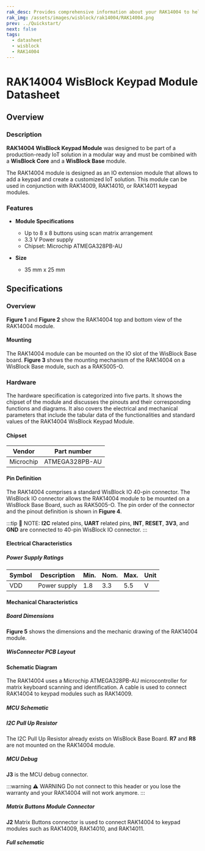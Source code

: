 ```yaml
---
rak_desc: Provides comprehensive information about your RAK14004 to help you use it. This information includes technical specifications, characteristics, and requirements, and it also discusses the device components.
rak_img: /assets/images/wisblock/rak14004/RAK14004.png
prev: ../Quickstart/
next: false
tags:
  - datasheet
  - wisblock
  - RAK14004
---
```


# RAK14004 WisBlock Keypad Module Datasheet

## Overview

### Description

**RAK14004 WisBlock Keypad Module** was designed to be part of a production-ready IoT solution in a modular way and must be combined with a **WisBlock Core** and a **WisBlock Base** module.

The RAK14004 module is designed as an IO extension module that allows to add a keypad and create a customized IoT solution. This module can be used in conjunction with RAK14009, RAK14010, or RAK14011 keypad modules.

### Features

* **Module Specifications**

  * Up to 8 x 8 buttons using scan matrix arrangement
  * 3.3&nbsp;V Power supply
  * Chipset: Microchip ATMEGA328PB-AU

* **Size**
    * 35&nbsp;mm x 25&nbsp;mm

## Specifications

### Overview

**Figure 1** and **Figure 2** show the RAK14004 top and bottom view of the RAK14004 module.

<rk-img
  src="/assets/images/wisblock/rak14004/datasheet/RAK14004_Top-View.svg"
  width="30%"
  caption="RAK14004 top view"
/>

<rk-img
  src="/assets/images/wisblock/rak14004/datasheet/RAK14004_Bottom-View.svg"
  width="30%"
  caption="RAK14004 bottom view"
/>

#### Mounting

The RAK14004 module can be mounted on the IO slot of the WisBlock Base board. **Figure 3** shows the mounting mechanism of the RAK14004 on a WisBlock Base module, such as a RAK5005-O.

<rk-img
  src="/assets/images/wisblock/rak14004/datasheet/image-20210225140319101.png"
  width="60%"
  caption="RAK14004 mounting mechanism on a WisBlock Base module"
/>
### Hardware

The hardware specification is categorized into five parts. It shows the chipset of the module and discusses the pinouts and their corresponding functions and diagrams. It also covers the electrical and mechanical parameters that include the tabular data of the functionalities and standard values of the RAK14004 WisBlock Keypad Module.

#### Chipset

| Vendor    | Part number    |
| --------- | -------------- |
| Microchip | ATMEGA328PB-AU |


#### Pin Definition

The RAK14004 comprises a standard WisBlock IO 40-pin connector. The WisBlock IO connector allows the RAK14004 module to be mounted on a WisBlock Base Board, such as RAK5005-O. The pin order of the connector and the pinout definition is shown in **Figure 4**.


:::tip 📝 NOTE:
 **I2C** related pins, **UART** related pins, **INT**, **RESET**, **3V3**, and **GND** are connected to 40-pin WisBlock IO connector.
:::

<rk-img
  src="/assets/images/wisblock/rak14004/datasheet/RAK14004_Pinouts.svg"
  width="60%"
  caption="RAK14004 Pin Definition"
/>





#### Electrical Characteristics


##### Power Supply Ratings

| Symbol | Description  | Min. | Nom. | Max. | Unit |
| ------ | ------------ | ---- | ---- | ---- | ---- |
| VDD    | Power supply | 1.8  | 3.3  | 5.5  | V    |



#### Mechanical Characteristics

##### Board Dimensions

**Figure 5** shows the dimensions and the mechanic drawing of the RAK14004 module.

<rk-img
  src="/assets/images/wisblock/rak14004/datasheet/image-20210717131126045.png"
  width="75%"
  caption="RAK14004 Mechanical Dimensions"
/>

##### WisConnector PCB Layout

<rk-img
  src="/assets/images/wisblock/rak14004/datasheet/datasheet_assets_image-20201228093039748.png"
  width="100%"
  caption="WisConnector PCB footprint and recommendations"
/>

#### Schematic Diagram

The RAK14004 uses a Microchip ATMEGA328PB-AU microcontroller for matrix keyboard scanning and identification. A cable is used to connect RAK14004 to keypad modules such as RAK14009.

##### MCU Schematic


<rk-img
  src="/assets/images/wisblock/rak14004/datasheet/u1-mcu.png"
  width="60%"
  caption="MCU schematic"
/>

##### I2C Pull Up Resistor

The I2C Pull Up Resistor already exists on WisBlock Base Board. **R7** and **R8** are not mounted on the RAK14004 module.

<rk-img
  src="/assets/images/wisblock/rak14004/datasheet/i2c-pup.png"
  width="40%"
  caption="I2C Pull Up Resistor"
/>


##### MCU Debug

**J3** is the MCU debug connector.

<rk-img
  src="/assets/images/wisblock/rak14004/datasheet/j3-debug.png"
  width="30%"
  caption="MCU Debug connector"
/>

:::warning ⚠️ WARNING
Do not connect to this header or you lose the warranty and your RAK14004 will not work anymore.
:::


##### Matrix Buttons Module Connector

**J2** Matrix Buttons connector is used to connect RAK14004 to keypad modules such as RAK14009, RAK14010, and RAK14011.

<rk-img
  src="/assets/images/wisblock/rak14004/datasheet/image-20210728143632190.png"
  width="40%"
  caption="Matrix Buttons Connector"
/>

##### Full schematic

<rk-img
  src="/assets/images/wisblock/rak14004/datasheet/rak14004-sch1.png"
  width="100%"
  caption="RAK14004 Schematic Diagram Part 1"
/>


<rk-img
  src="/assets/images/wisblock/rak14004/datasheet/rak14004-sch2.png"
  width="100%"
  caption="RAK14004 Schematic Diagram Part 2"
/>


